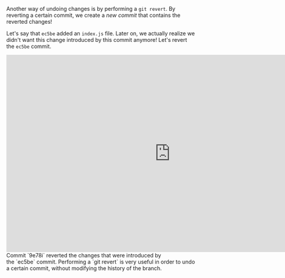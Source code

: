 Another way of undoing changes is by performing a `git revert`. By reverting a certain commit, we create a _new commit_ that contains the reverted changes!

Let's say that `ec5be` added an `index.js` file. Later on, we actually realize we didn't want this change introduced by this commit anymore! Let's revert the `ec5be` commit.
<iframe border=0 frameborder=0 height=520 width=860 src="https://res.cloudinary.com/practicaldev/image/fetch/s--eckmvr2M--/c_limit%2Cf_auto%2Cfl_progressive%2Cq_66%2Cw_880/https://dev-to-uploads.s3.amazonaws.com/i/3kkd2ahn41zixs12xgpf.gif"></iframe>
Commit `9e78i` reverted the changes that were introduced by the `ec5be` commit. Performing a `git revert` is very useful in order to undo a certain commit, without modifying the history of the branch.
